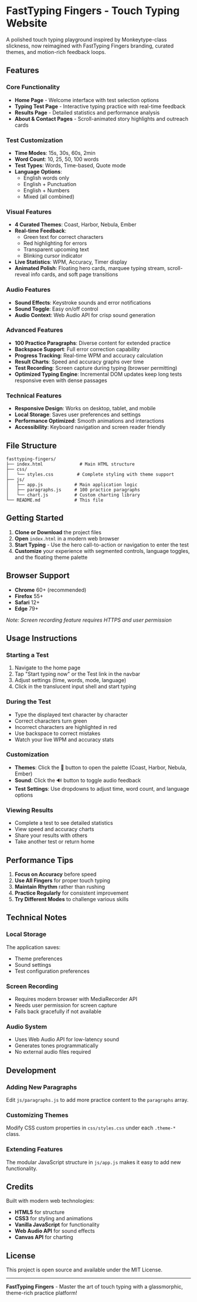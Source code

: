 # FastTyping Fingers - Touch Typing Website

A polished touch typing playground inspired by Monkeytype-class slickness, now reimagined with FastTyping Fingers branding, curated themes, and motion-rich feedback loops.

## Features

### Core Functionality
- **Home Page** - Welcome interface with test selection options
- **Typing Test Page** - Interactive typing practice with real-time feedback
- **Results Page** - Detailed statistics and performance analysis
- **About & Contact Pages** - Scroll-animated story highlights and outreach cards

### Test Customization
- **Time Modes**: 15s, 30s, 60s, 2min
- **Word Count**: 10, 25, 50, 100 words
- **Test Types**: Words, Time-based, Quote mode
- **Language Options**: 
  - English words only
  - English + Punctuation
  - English + Numbers  
  - Mixed (all combined)

### Visual Features
- **4 Curated Themes**: Coast, Harbor, Nebula, Ember
- **Real-time Feedback**: 
  - Green text for correct characters
  - Red highlighting for errors
  - Transparent upcoming text
  - Blinking cursor indicator
- **Live Statistics**: WPM, Accuracy, Timer display
- **Animated Polish**: Floating hero cards, marquee typing stream, scroll-reveal info cards, and soft page transitions

### Audio Features
- **Sound Effects**: Keystroke sounds and error notifications
- **Sound Toggle**: Easy on/off control
- **Audio Context**: Web Audio API for crisp sound generation

### Advanced Features
- **100 Practice Paragraphs**: Diverse content for extended practice
- **Backspace Support**: Full error correction capability
- **Progress Tracking**: Real-time WPM and accuracy calculation
- **Result Charts**: Speed and accuracy graphs over time
- **Test Recording**: Screen capture during typing (browser permitting)
- **Optimized Typing Engine**: Incremental DOM updates keep long tests responsive even with dense passages

### Technical Features
- **Responsive Design**: Works on desktop, tablet, and mobile
- **Local Storage**: Saves user preferences and settings
- **Performance Optimized**: Smooth animations and interactions
- **Accessibility**: Keyboard navigation and screen reader friendly

## File Structure

```
fasttyping-fingers/
├── index.html              # Main HTML structure
├── css/
│   └── styles.css         # Complete styling with theme support
├── js/
│   ├── app.js            # Main application logic
│   ├── paragraphs.js     # 100 practice paragraphs
│   └── chart.js          # Custom charting library
└── README.md             # This file
```

## Getting Started

1. **Clone or Download** the project files
2. **Open** `index.html` in a modern web browser
3. **Start Typing** - Use the hero call-to-action or navigation to enter the test
4. **Customize** your experience with segmented controls, language toggles, and the floating theme palette

## Browser Support

- **Chrome** 60+ (recommended)
- **Firefox** 55+
- **Safari** 12+
- **Edge** 79+

*Note: Screen recording feature requires HTTPS and user permission*

## Usage Instructions

### Starting a Test
1. Navigate to the home page
2. Tap "Start typing now" or the Test link in the navbar
3. Adjust settings (time, words, mode, language)
4. Click in the translucent input shell and start typing

### During the Test
- Type the displayed text character by character
- Correct characters turn green
- Incorrect characters are highlighted in red
- Use backspace to correct mistakes
- Watch your live WPM and accuracy stats

### Customization
- **Themes**: Click the 🎨 button to open the palette (Coast, Harbor, Nebula, Ember)
- **Sound**: Click the 🔊 button to toggle audio feedback
- **Test Settings**: Use dropdowns to adjust time, word count, and language options

### Viewing Results
- Complete a test to see detailed statistics
- View speed and accuracy charts
- Share your results with others
- Take another test or return home

## Performance Tips

1. **Focus on Accuracy** before speed
2. **Use All Fingers** for proper touch typing
3. **Maintain Rhythm** rather than rushing
4. **Practice Regularly** for consistent improvement
5. **Try Different Modes** to challenge various skills

## Technical Notes

### Local Storage
The application saves:
- Theme preferences
- Sound settings
- Test configuration preferences

### Screen Recording
- Requires modern browser with MediaRecorder API
- Needs user permission for screen capture
- Falls back gracefully if not available

### Audio System
- Uses Web Audio API for low-latency sound
- Generates tones programmatically
- No external audio files required

## Development

### Adding New Paragraphs
Edit `js/paragraphs.js` to add more practice content to the `paragraphs` array.

### Customizing Themes
Modify CSS custom properties in `css/styles.css` under each `.theme-*` class.

### Extending Features
The modular JavaScript structure in `js/app.js` makes it easy to add new functionality.

## Credits

Built with modern web technologies:
- **HTML5** for structure
- **CSS3** for styling and animations  
- **Vanilla JavaScript** for functionality
- **Web Audio API** for sound effects
- **Canvas API** for charting

## License

This project is open source and available under the MIT License.

---

**FastTyping Fingers** - Master the art of touch typing with a glassmorphic, theme-rich practice platform!